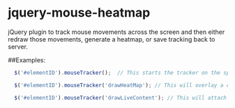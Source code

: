 # jquery-mouse-heatmap
jQuery plugin to track mouse movements across the screen and then either redraw those movements, generate a heatmap, or save tracking back to server.

##Examples:
```JavaScript
  $('#elementID').mouseTracker();  // This starts the tracker on the specified element
```
```JavaScript
  $('#elementID').mouseTracker('drawHeatMap'); // This will overlay a canvas on the element and display the heat map data visually
```
```JavaScript
  $('#elementID').mouseTracker('drawLiveContent'); // This will attach an image and then move through the recorded movements in actual time to display the users interactions
```
